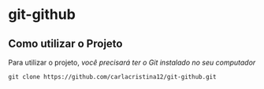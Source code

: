 # git-github

## Como utilizar o Projeto

Para utilizar o projeto, *você precisará ter o Git instalado no seu computador*
```
git clone https://github.com/carlacristina12/git-github.git
```
